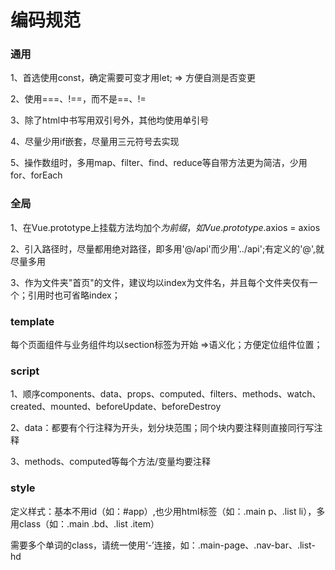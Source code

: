 # 编码规范

### 通用

1、首选使用const，确定需要可变才用let; => 方便自测是否变更

2、使用===、!==，而不是==、!=

3、除了html中书写用双引号外，其他均使用单引号

4、尽量少用if嵌套，尽量用三元符号去实现

5、操作数组时，多用map、filter、find、reduce等自带方法更为简洁，少用for、forEach

### 全局

1、在Vue.prototype上挂载方法均加个$为前缀，如Vue.prototype.$axios = axios

2、引入路径时，尽量都用绝对路径，即多用'@/api'而少用'../api';有定义的'@',就尽量多用

3、作为文件夹"首页"的文件，建议均以index为文件名，并且每个文件夹仅有一个；引用时也可省略index；


###  template

每个页面组件与业务组件均以section标签为开始 =>语义化；方便定位组件位置；

### script

1、顺序components、data、props、computed、filters、methods、watch、created、mounted、beforeUpdate、beforeDestroy

2、data：都要有个行注释为开头，划分块范围；同个块内要注释则直接同行写注释

3、methods、computed等每个方法/变量均要注释

###  style

定义样式：基本不用id（如：#app）,也少用html标签（如：.main p、.list li），多用class（如：.main .bd、.list .item）

需要多个单词的class，请统一使用‘-’连接，如：.main-page、.nav-bar、.list-hd